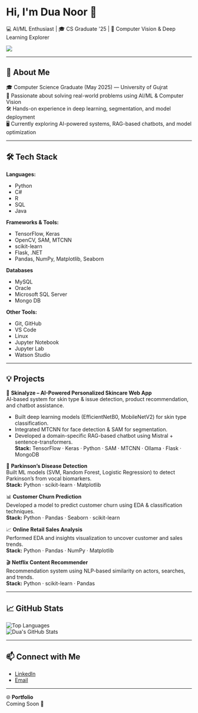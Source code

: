 # Hi, I'm Dua Noor 👋  
💻 AI/ML Enthusiast | 🎓 CS Graduate '25 | 🤖 Computer Vision & Deep Learning Explorer  

![](https://komarev.com/ghpvc/?username=duahashmi47&label=Profile+Views)

---

## 🚀 About Me  
🎓 Computer Science Graduate (May 2025) — University of Gujrat  
🧠 Passionate about solving real-world problems using AI/ML & Computer Vision  
🛠  Hands-on experience in deep learning, segmentation, and model deployment  
🖥️ Currently exploring AI-powered systems, RAG-based chatbots, and model optimization  

---

## 🛠️ Tech Stack  

**Languages:**  
- Python  
- C#
- R  
- SQL  
- Java  

**Frameworks & Tools:**  
- TensorFlow, Keras  
- OpenCV, SAM, MTCNN  
- scikit-learn  
- Flask, .NET  
- Pandas, NumPy, Matplotlib, Seaborn

**Databases**
- MySQL
- Oracle
- Microsoft SQL Server
- Mongo DB

**Other Tools:**  
- Git, GitHub  
- VS Code  
- Linux
- Jupyter Notebook
- Jupyter Lab
- Watson Studio  

---

## 💡 Projects  

🌿 **Skinalyze – AI-Powered Personalized Skincare Web App**  
AI-based system for skin type & issue detection, product recommendation, and chatbot assistance.  
- Built deep learning models (EfficientNetB0, MobileNetV2) for skin type classification.  
- Integrated MTCNN for face detection & SAM for segmentation.  
- Developed a domain-specific RAG-based chatbot using Mistral + sentence-transformers.  
**Stack:** TensorFlow · Keras · Python · SAM · MTCNN · Ollama · Flask · MongoDB  

🧠 **Parkinson’s Disease Detection**  
Built ML models (SVM, Random Forest, Logistic Regression) to detect Parkinson’s from vocal biomarkers.  
**Stack:** Python · scikit-learn · Matplotlib  

📊 **Customer Churn Prediction**  
Developed a model to predict customer churn using EDA & classification techniques.  
**Stack:** Python · Pandas · Seaborn · scikit-learn  

📈 **Online Retail Sales Analysis**  
Performed EDA and insights visualization to uncover customer and sales trends.  
**Stack:** Python · Pandas · NumPy · Matplotlib  

🎬 **Netflix Content Recommender**  
Recommendation system using NLP-based similarity on actors, searches, and trends.  
**Stack:** Python · scikit-learn · Pandas  

---

## 📈 GitHub Stats  

![Top Languages](https://github-readme-stats.vercel.app/api/top-langs/?username=duahashmi47&layout=compact&theme=tokyonight)  
![Dua's GitHub Stats](https://github-readme-stats.vercel.app/api?username=duahashmi47&show_icons=true&theme=tokyonight)  

---

## 📫 Connect with Me  
- [LinkedIn](https://www.linkedin.com/in/duanoor)  
- [Email](mailto:duahashmi47@gmail.com)  

---

🌐 **Portfolio**  
Coming Soon 🚀
